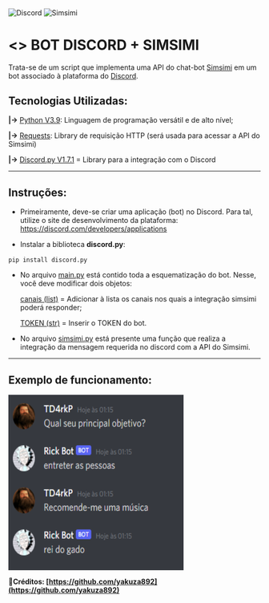 <div style="display: inline_block">
  <img align="center" alt="Discord" src="https://github.com/AndreMartins21/Simsimi-no-Discord/blob/main/Images/discord_logo.png" width="150" height="150">
  <img align="center" alt="Simsimi" src="https://github.com/AndreMartins21/Simsimi-no-Discord/blob/main/Images/Logo%20Simsimi.png" width="150" height="150">
  
</div>

# <> BOT DISCORD + SIMSIMI  

  Trata-se de um script que implementa uma API do chat-bot [Simsimi](https://www.simsimi.com/) em um bot associado à plataforma do [Discord](https://discord.com/).
  
  
## Tecnologias Utilizadas:

**|->** [Python V3.9](https://www.python.org/): Linguagem de programação versátil e de alto nível;

**|->** [Requests](https://docs.python-requests.org/en/master/): Library de requisição HTTP (será usada para acessar a API do Simsimi)

**|->** [Discord.py V1.7.1](https://discordpy.readthedocs.io/en/stable/) = Library para a integração com o Discord

---------------------------------------------------------------------

## Instruções:

- Primeiramente, deve-se criar uma aplicação (bot) no Discord. Para tal, utilize o site de desenvolvimento da plataforma: https://discord.com/developers/applications

- Instalar a biblioteca **discord.py**:
```
pip install discord.py
```

- No arquivo [main.py](https://github.com/AndreMartins21/Simsimi-Discord/blob/main/main.py) está contido toda a esquematização do bot. Nesse, você deve modificar dois objetos: 

    [canais (list)](https://github.com/AndreMartins21/Simsimi-Discord/blob/01fb7c2ae741aad65395eecc99822f8aea27a5fc/main.py#L10) = Adicionar à lista os canais nos quais a integração simsimi poderá responder;

    [TOKEN (str)](https://github.com/AndreMartins21/Simsimi-Discord/blob/a60bd59b0e6e6ff9b7ce79e746ae3f2dbe65641d/main.py#L29) = Inserir o TOKEN do bot. 

- No arquivo [simsimi.py](https://github.com/AndreMartins21/Simsimi-Discord/blob/main/simsimi.py) está presente uma função que realiza a integração da mensagem requerida no discord com a API do Simsimi.

---------------------------------------------------------------------

## Exemplo de funcionamento:
<a>
  <img align="center" alt="Exemplo" src="https://github.com/AndreMartins21/Simsimi-Discord/blob/main/Images/testes.png" width="350" height="350">
</a>


**🤝Créditos: [https://github.com/yakuza892](https://github.com/yakuza892)**
